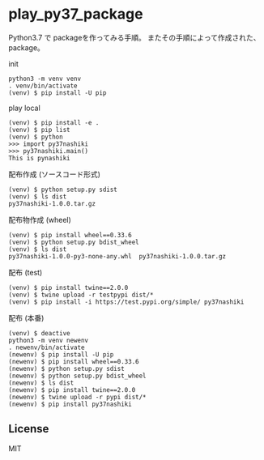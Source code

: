 # play_py37_package
Python3.7 で packageを作ってみる手順。
またその手順によって作成された、package。

init

```
python3 -m venv venv
. venv/bin/activate
(venv) $ pip install -U pip
```

play local

```
(venv) $ pip install -e .
(venv) $ pip list
(venv) $ python
>>> import py37nashiki
>>> py37nashiki.main()
This is pynashiki
```

配布作成 (ソースコード形式)

```
(venv) $ python setup.py sdist
(venv) $ ls dist
py37nashiki-1.0.0.tar.gz
```

配布物作成 (wheel)

```
(venv) $ pip install wheel==0.33.6
(venv) $ python setup.py bdist_wheel
(venv) $ ls dist
py37nashiki-1.0.0-py3-none-any.whl  py37nashiki-1.0.0.tar.gz
```

配布 (test)

```
(venv) $ pip install twine==2.0.0
(venv) $ twine upload -r testpypi dist/*
(venv) $ pip install -i https://test.pypi.org/simple/ py37nashiki
```

配布 (本番)

```
(venv) $ deactive
python3 -m venv newenv
. newenv/bin/activate
(newenv) $ pip install -U pip
(newenv) $ pip install wheel==0.33.6
(newenv) $ python setup.py sdist 
(newenv) $ python setup.py bdist_wheel
(newenv) $ ls dist 
(newenv) $ pip install twine==2.0.0 
(newenv) $ twine upload -r pypi dist/*
(newenv) $ pip install py37nashiki
```



## License
MIT

